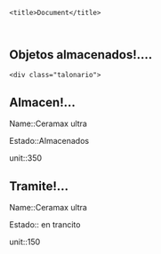 
<html lang="en">
<head>
    <meta charset="UTF-8">
    <meta http-equiv="X-UA-Compatible" content="IE=edge">
    <meta name="viewport" content="width=device-width, initial-scale=1.0">
    <link rel="stylesheet" href="talonarios.css">

    <title>Document</title>
</head>
<body>

  <header>

   
  </header>
    <h2>Objetos almacenados!....</h2>

    <div class="talonario">
<h2>Almacen!...</h2>
   <p>Name::<span>Ceramax ultra  </span></p>
   <p>Estado::<span>Almacenados</span></p>
   <p>unit::<span>350</span></p>
</div>
 
<div class="talonario">

<h2>Tramite!...</h2>
<p>Name::<span>Ceramax ultra  </span></p>
   <p>Estado::<span> en trancito</span></p>
   <p>unit::<span>150</span></p>
</div>


  
</body>
</html>




